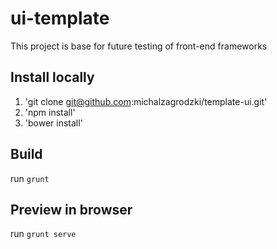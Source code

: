 # ui-template

This project is base for future testing of front-end frameworks

## Install locally

1. 'git clone git@github.com:michalzagrodzki/template-ui.git'
2. 'npm install'
3. 'bower install'

## Build

run `grunt`

## Preview in browser

run `grunt serve`
